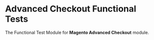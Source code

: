 # Advanced Checkout Functional Tests

The Functional Test Module for **Magento Advanced Checkout** module.
